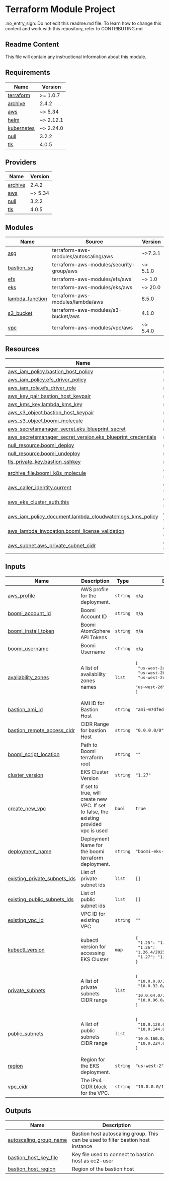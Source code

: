 <!-- BEGIN_TF_DOCS -->
# Terraform Module Project

:no\_entry\_sign: Do not edit this readme.md file. To learn how to change this content and work with this repository, refer to CONTRIBUTING.md

## Readme Content

This file will contain any instructional information about this module.

## Requirements

| Name | Version |
|------|---------|
| <a name="requirement_terraform"></a> [terraform](#requirement\_terraform) | >= 1.0.7 |
| <a name="requirement_archive"></a> [archive](#requirement\_archive) | 2.4.2 |
| <a name="requirement_aws"></a> [aws](#requirement\_aws) | ~> 5.34 |
| <a name="requirement_helm"></a> [helm](#requirement\_helm) | ~> 2.12.1 |
| <a name="requirement_kubernetes"></a> [kubernetes](#requirement\_kubernetes) | ~> 2.24.0 |
| <a name="requirement_null"></a> [null](#requirement\_null) | 3.2.2 |
| <a name="requirement_tls"></a> [tls](#requirement\_tls) | 4.0.5 |

## Providers

| Name | Version |
|------|---------|
| <a name="provider_archive"></a> [archive](#provider\_archive) | 2.4.2 |
| <a name="provider_aws"></a> [aws](#provider\_aws) | ~> 5.34 |
| <a name="provider_null"></a> [null](#provider\_null) | 3.2.2 |
| <a name="provider_tls"></a> [tls](#provider\_tls) | 4.0.5 |

## Modules

| Name | Source | Version |
|------|--------|---------|
| <a name="module_asg"></a> [asg](#module\_asg) | terraform-aws-modules/autoscaling/aws | ~>7.3.1 |
| <a name="module_bastion_sg"></a> [bastion\_sg](#module\_bastion\_sg) | terraform-aws-modules/security-group/aws | ~> 5.1.0 |
| <a name="module_efs"></a> [efs](#module\_efs) | terraform-aws-modules/efs/aws | ~> 1.0 |
| <a name="module_eks"></a> [eks](#module\_eks) | terraform-aws-modules/eks/aws | ~> 20.0 |
| <a name="module_lambda_function"></a> [lambda\_function](#module\_lambda\_function) | terraform-aws-modules/lambda/aws | 6.5.0 |
| <a name="module_s3_bucket"></a> [s3\_bucket](#module\_s3\_bucket) | terraform-aws-modules/s3-bucket/aws | 4.1.0 |
| <a name="module_vpc"></a> [vpc](#module\_vpc) | terraform-aws-modules/vpc/aws | ~> 5.4.0 |

## Resources

| Name | Type |
|------|------|
| [aws_iam_policy.bastion_host_policy](https://registry.terraform.io/providers/hashicorp/aws/latest/docs/resources/iam_policy) | resource |
| [aws_iam_policy.efs_driver_policy](https://registry.terraform.io/providers/hashicorp/aws/latest/docs/resources/iam_policy) | resource |
| [aws_iam_role.efs_driver_role](https://registry.terraform.io/providers/hashicorp/aws/latest/docs/resources/iam_role) | resource |
| [aws_key_pair.bastion_host_keypair](https://registry.terraform.io/providers/hashicorp/aws/latest/docs/resources/key_pair) | resource |
| [aws_kms_key.lambda_kms_key](https://registry.terraform.io/providers/hashicorp/aws/latest/docs/resources/kms_key) | resource |
| [aws_s3_object.bastion_host_keypair](https://registry.terraform.io/providers/hashicorp/aws/latest/docs/resources/s3_object) | resource |
| [aws_s3_object.boomi_molecule](https://registry.terraform.io/providers/hashicorp/aws/latest/docs/resources/s3_object) | resource |
| [aws_secretsmanager_secret.eks_blueprint_secret](https://registry.terraform.io/providers/hashicorp/aws/latest/docs/resources/secretsmanager_secret) | resource |
| [aws_secretsmanager_secret_version.eks_blueprint_credentials](https://registry.terraform.io/providers/hashicorp/aws/latest/docs/resources/secretsmanager_secret_version) | resource |
| [null_resource.boomi_deploy](https://registry.terraform.io/providers/hashicorp/null/3.2.2/docs/resources/resource) | resource |
| [null_resource.boomi_undeploy](https://registry.terraform.io/providers/hashicorp/null/3.2.2/docs/resources/resource) | resource |
| [tls_private_key.bastion_sshkey](https://registry.terraform.io/providers/hashicorp/tls/4.0.5/docs/resources/private_key) | resource |
| [archive_file.boomi_k8s_molecule](https://registry.terraform.io/providers/hashicorp/archive/2.4.2/docs/data-sources/file) | data source |
| [aws_caller_identity.current](https://registry.terraform.io/providers/hashicorp/aws/latest/docs/data-sources/caller_identity) | data source |
| [aws_eks_cluster_auth.this](https://registry.terraform.io/providers/hashicorp/aws/latest/docs/data-sources/eks_cluster_auth) | data source |
| [aws_iam_policy_document.lambda_cloudwatchlogs_kms_policy](https://registry.terraform.io/providers/hashicorp/aws/latest/docs/data-sources/iam_policy_document) | data source |
| [aws_lambda_invocation.boomi_license_validation](https://registry.terraform.io/providers/hashicorp/aws/latest/docs/data-sources/lambda_invocation) | data source |
| [aws_subnet.aws_private_subnet_cidr](https://registry.terraform.io/providers/hashicorp/aws/latest/docs/data-sources/subnet) | data source |

## Inputs

| Name | Description | Type | Default | Required |
|------|-------------|------|---------|:--------:|
| <a name="input_aws_profile"></a> [aws\_profile](#input\_aws\_profile) | AWS profile for the deployment. | `string` | n/a | yes |
| <a name="input_boomi_account_id"></a> [boomi\_account\_id](#input\_boomi\_account\_id) | Boomi Account ID | `string` | n/a | yes |
| <a name="input_boomi_install_token"></a> [boomi\_install\_token](#input\_boomi\_install\_token) | Boomi AtomSphere API Tokens | `string` | n/a | yes |
| <a name="input_boomi_username"></a> [boomi\_username](#input\_boomi\_username) | Boomi Username | `string` | n/a | yes |
| <a name="input_availability_zones"></a> [availability\_zones](#input\_availability\_zones) | A list of availability zones names | `list` | <pre>[<br>  "us-west-2a",<br>  "us-west-2b",<br>  "us-west-2c",<br>  "us-west-2d"<br>]</pre> | no |
| <a name="input_bastion_ami_id"></a> [bastion\_ami\_id](#input\_bastion\_ami\_id) | AMI ID for Bastion Host | `string` | `"ami-07dfed28fcf95241c"` | no |
| <a name="input_bastion_remote_access_cidr"></a> [bastion\_remote\_access\_cidr](#input\_bastion\_remote\_access\_cidr) | CIDR Range for bastion Host | `string` | `"0.0.0.0/0"` | no |
| <a name="input_boomi_script_location"></a> [boomi\_script\_location](#input\_boomi\_script\_location) | Path to Boomi terraform root | `string` | `""` | no |
| <a name="input_cluster_version"></a> [cluster\_version](#input\_cluster\_version) | EKS Cluster Version | `string` | `"1.27"` | no |
| <a name="input_create_new_vpc"></a> [create\_new\_vpc](#input\_create\_new\_vpc) | If set to true, will create new VPC. If set to false, the existing provided vpc is used | `bool` | `true` | no |
| <a name="input_deployment_name"></a> [deployment\_name](#input\_deployment\_name) | Deployment Name for the boomi terraform deployment. | `string` | `"boomi-eks-blueprint"` | no |
| <a name="input_existing_private_subnets_ids"></a> [existing\_private\_subnets\_ids](#input\_existing\_private\_subnets\_ids) | List of private subnet ids | `list` | `[]` | no |
| <a name="input_existing_public_subnets_ids"></a> [existing\_public\_subnets\_ids](#input\_existing\_public\_subnets\_ids) | List of public subnet ids | `list` | `[]` | no |
| <a name="input_existing_vpc_id"></a> [existing\_vpc\_id](#input\_existing\_vpc\_id) | VPC ID for existing VPC | `string` | `""` | no |
| <a name="input_kubectl_version"></a> [kubectl\_version](#input\_kubectl\_version) | kubectl version for accessing EKS Cluster | `map` | <pre>{<br>  "1.25": "1.25.9/2023-05-11",<br>  "1.26": "1.26.4/2023-05-11",<br>  "1.27": "1.27.1/2023-04-19"<br>}</pre> | no |
| <a name="input_private_subnets"></a> [private\_subnets](#input\_private\_subnets) | A list of private subnets CIDR range | `list` | <pre>[<br>  "10.0.0.0/19",<br>  "10.0.32.0/19",<br>  "10.0.64.0/19",<br>  "10.0.96.0/19"<br>]</pre> | no |
| <a name="input_public_subnets"></a> [public\_subnets](#input\_public\_subnets) | A list of public subnets CIDR range | `list` | <pre>[<br>  "10.0.128.0/20",<br>  "10.0.144.0/20",<br>  "10.0.160.0/20",<br>  "10.0.224.0/19"<br>]</pre> | no |
| <a name="input_region"></a> [region](#input\_region) | Region for the EKS deployment. | `string` | `"us-west-2"` | no |
| <a name="input_vpc_cidr"></a> [vpc\_cidr](#input\_vpc\_cidr) | The IPv4 CIDR block for the VPC. | `string` | `"10.0.0.0/16"` | no |

## Outputs

| Name | Description |
|------|-------------|
| <a name="output_autoscaling_group_name"></a> [autoscaling\_group\_name](#output\_autoscaling\_group\_name) | Bastion host autoscaling group. This can be used to filter bastion host instance |
| <a name="output_bastion_host_key_file"></a> [bastion\_host\_key\_file](#output\_bastion\_host\_key\_file) | Key file used to connect to bastion host as ec2-user |
| <a name="output_bastion_host_region"></a> [bastion\_host\_region](#output\_bastion\_host\_region) | Region of the bastion host |
<!-- END_TF_DOCS -->